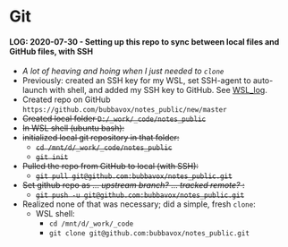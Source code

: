 # Git


#### LOG: 2020-07-30 - Setting up this repo to sync between local files and GitHub files, with SSH
  - _A lot of heaving and hoing when I just needed to `clone`_
  - Previously: created an SSH key for my WSL, set SSH-agent to auto-launch with shell, and added my SSH key to GitHub.  See [WSL_log](https://github.com/bubbavox/notes_public/blob/master/WSL_log.md#ssh-setup).
  - Created repo on GitHub `https://github.com/bubbavox/notes_public/new/master`
  - ~~Created local folder `D:/_work/_code/notes_public`~~
  - ~~In WSL shell (ubuntu bash):~~
  - ~~initialized local git repository in that folder:~~
    - ~~`cd /mnt/d/_work/_code/notes_public`~~
    - ~~`git init`~~
  - ~~Pulled the repo from GitHub to local (with SSH):~~
    - ~~`git pull git@github.com:bubbavox/notes_public.git`~~
  - ~~Set github repo as ... _upstream branch?_ ... _tracked remote?_ :~~
    - ~~`git push -u git@github.com:bubbavox/notes_public.git`~~
  - Realized none of that was necessary; did a simple, fresh `clone`:
    - WSL shell:
      - `cd /mnt/d/_work/_code`
      - `git clone git@github.com:bubbavox/notes_public.git`